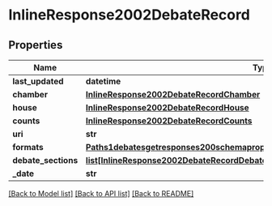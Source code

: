 # InlineResponse2002DebateRecord

## Properties
Name | Type | Description | Notes
------------ | ------------- | ------------- | -------------
**last_updated** | **datetime** |  | 
**chamber** | [**InlineResponse2002DebateRecordChamber**](InlineResponse2002DebateRecordChamber.md) |  | 
**house** | [**InlineResponse2002DebateRecordHouse**](InlineResponse2002DebateRecordHouse.md) |  | 
**counts** | [**InlineResponse2002DebateRecordCounts**](InlineResponse2002DebateRecordCounts.md) |  | 
**uri** | **str** |  | 
**formats** | [**Paths1debatesgetresponses200schemapropertiesresultsitemsdefinitionsdebateFormats**](Paths1debatesgetresponses200schemapropertiesresultsitemsdefinitionsdebateFormats.md) |  | 
**debate_sections** | [**list[InlineResponse2002DebateRecordDebateSections]**](InlineResponse2002DebateRecordDebateSections.md) |  | 
**_date** | **str** |  | 

[[Back to Model list]](../README.md#documentation-for-models) [[Back to API list]](../README.md#documentation-for-api-endpoints) [[Back to README]](../README.md)


